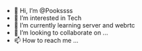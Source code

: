 - 👋 Hi, I’m @Pookssss
- 👀 I’m interested in Tech
- 🌱 I’m currently learning server and webrtc
- 💞️ I’m looking to collaborate on ...
- 📫 How to reach me ...

<!---
Pookssss/Pookssss is a ✨ special ✨ repository because its `README.md` (this file) appears on your GitHub profile.
You can click the Preview link to take a look at your changes.
--->
